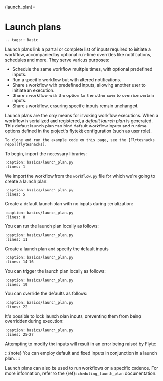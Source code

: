 (launch_plan)=

# Launch plans

```{eval-rst}
.. tags:: Basic
```

Launch plans link a partial or complete list of inputs required to initiate a workflow,
accompanied by optional run-time overrides like notifications, schedules and more.
They serve various purposes:

- Schedule the same workflow multiple times, with optional predefined inputs.
- Run a specific workflow but with altered notifications.
- Share a workflow with predefined inputs, allowing another user to initiate an execution.
- Share a workflow with the option for the other user to override certain inputs.
- Share a workflow, ensuring specific inputs remain unchanged.

Launch plans are the only means for invoking workflow executions.
When a workflow is serialized and registered, a _default launch plan_ is generated.
This default launch plan can bind default workflow inputs and runtime options defined
in the project's flytekit configuration (such as user role).

```{note}
To clone and run the example code on this page, see the [Flytesnacks repo][flytesnacks].
```

To begin, import the necessary libraries:

```{rli} https://raw.githubusercontent.com/flyteorg/flytesnacks/69dbe4840031a85d79d9ded25f80397c6834752d/examples/basics/basics/launch_plan.py
:caption: basics/launch_plan.py
:lines: 1
```

We import the workflow from the `workflow.py` file for which we're going to create a launch plan:

```{rli} https://raw.githubusercontent.com/flyteorg/flytesnacks/69dbe4840031a85d79d9ded25f80397c6834752d/examples/basics/basics/launch_plan.py
:caption: basics/launch_plan.py
:lines: 5
```

Create a default launch plan with no inputs during serialization:

```{rli} https://raw.githubusercontent.com/flyteorg/flytesnacks/69dbe4840031a85d79d9ded25f80397c6834752d/examples/basics/basics/launch_plan.py
:caption: basics/launch_plan.py
:lines: 8
```

You can run the launch plan locally as follows:

```{rli} https://raw.githubusercontent.com/flyteorg/flytesnacks/69dbe4840031a85d79d9ded25f80397c6834752d/examples/basics/basics/launch_plan.py
:caption: basics/launch_plan.py
:lines: 11
```

Create a launch plan and specify the default inputs:

```{rli} https://raw.githubusercontent.com/flyteorg/flytesnacks/69dbe4840031a85d79d9ded25f80397c6834752d/examples/basics/basics/launch_plan.py
:caption: basics/launch_plan.py
:lines: 14-16
```

You can trigger the launch plan locally as follows:

```{rli} https://raw.githubusercontent.com/flyteorg/flytesnacks/69dbe4840031a85d79d9ded25f80397c6834752d/examples/basics/basics/launch_plan.py
:caption: basics/launch_plan.py
:lines: 19
```

You can override the defaults as follows:

```{rli} https://raw.githubusercontent.com/flyteorg/flytesnacks/69dbe4840031a85d79d9ded25f80397c6834752d/examples/basics/basics/launch_plan.py
:caption: basics/launch_plan.py
:lines: 22
```

It's possible to lock launch plan inputs, preventing them from being overridden during execution:

```{rli} https://raw.githubusercontent.com/flyteorg/flytesnacks/69dbe4840031a85d79d9ded25f80397c6834752d/examples/basics/basics/launch_plan.py
:caption: basics/launch_plan.py
:lines: 25-27
```

Attempting to modify the inputs will result in an error being raised by Flyte:

:::{note}
You can employ default and fixed inputs in conjunction in a launch plan.
:::

Launch plans can also be used to run workflows on a specific cadence.
For more information, refer to the {ref}`scheduling_launch_plan` documentation.

[flytesnacks]: https://github.com/flyteorg/flytesnacks/tree/master/examples/basics/
